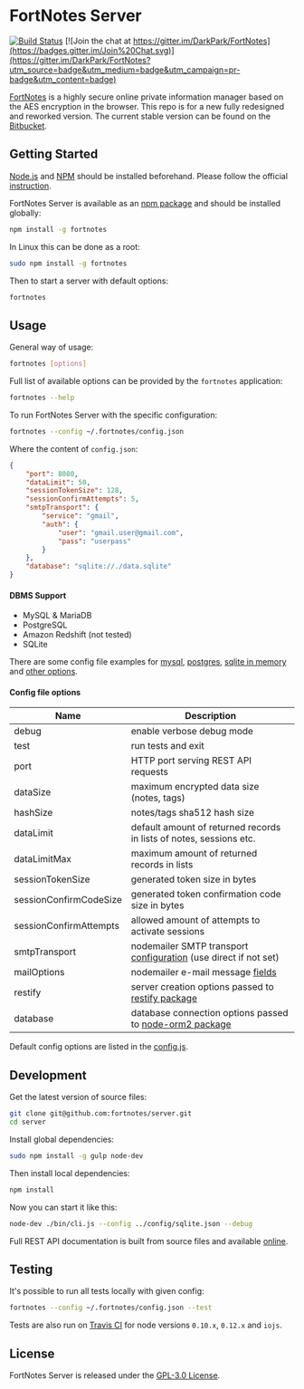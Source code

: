 FortNotes Server
================

[![Build Status](https://travis-ci.org/fortnotes/server.svg?branch=master)](https://travis-ci.org/fortnotes/server)
[![Join the chat at https://gitter.im/DarkPark/FortNotes](https://badges.gitter.im/Join%20Chat.svg)](https://gitter.im/DarkPark/FortNotes?utm_source=badge&utm_medium=badge&utm_campaign=pr-badge&utm_content=badge)

[FortNotes](https://fortnotes.com/) is a highly secure online private information manager based on the AES encryption in the browser.
This repo is for a new fully redesigned and reworked version.
The current stable version can be found on the [Bitbucket](https://bitbucket.org/DarkPark/fortnotes).


## Getting Started ##

[Node.js](http://nodejs.org/) and [NPM](https://www.npmjs.com/) should be installed beforehand.
Please follow the official [instruction](http://nodejs.org/download/).

FortNotes Server is available as an [npm package](https://www.npmjs.org/package/fortnotes) and should be installed globally:

```bash
npm install -g fortnotes
```

In Linux this can be done as a root:

```bash
sudo npm install -g fortnotes
```

Then to start a server with default options:

```bash
fortnotes
```

## Usage ##

General way of usage:

```bash
fortnotes [options]
```

Full list of available options can be provided by the `fortnotes` application:

```bash
fortnotes --help
```

To run FortNotes Server with the specific configuration:

```bash
fortnotes --config ~/.fortnotes/config.json
```

Where the content of `config.json`:

```json
{
	"port": 8080,
	"dataLimit": 50,
	"sessionTokenSize": 128,
	"sessionConfirmAttempts": 5,
	"smtpTransport": {
		"service": "gmail",
		"auth": {
			"user": "gmail.user@gmail.com",
			"pass": "userpass"
		}
	},
	"database": "sqlite://./data.sqlite"
}
```

#### DBMS Support

- MySQL & MariaDB
- PostgreSQL
- Amazon Redshift (not tested)
- SQLite

There are some config file examples for
[mysql](tests/configs/mysql.json),
[postgres](tests/configs/postgres.json),
[sqlite in memory](tests/configs/sqlite.json) and
[other options](tests/configs/options.json).

#### Config file options

 Name                    | Description
-------------------------|-------------
 debug                   | enable verbose debug mode
 test                    | run tests and exit
 port                    | HTTP port serving REST API requests
 dataSize                | maximum encrypted data size (notes, tags)
 hashSize                | notes/tags sha512 hash size
 dataLimit               | default amount of returned records in lists of notes, sessions etc.
 dataLimitMax            | maximum amount of returned records in lists
 sessionTokenSize        | generated token size in bytes
 sessionConfirmCodeSize  | generated token confirmation code size in bytes
 sessionConfirmAttempts  | allowed amount of attempts to activate sessions
 smtpTransport           | nodemailer SMTP transport [configuration](https://github.com/andris9/nodemailer-smtp-transport) (use direct if not set)
 mailOptions             | nodemailer e-mail message [fields](https://github.com/andris9/Nodemailer#e-mail-message-fields)
 restify                 | server creation options passed to [restify package](http://mcavage.me/node-restify/#creating-a-server)
 database                | database connection options passed to [node-orm2 package](https://github.com/dresende/node-orm2/wiki/Connecting-to-Database)

Default config options are listed in the [config.js](config.js).

## Development ##

Get the latest version of source files:

```bash
git clone git@github.com:fortnotes/server.git
cd server
```

Install global dependencies:

```bash
sudo npm install -g gulp node-dev
```

Then install local dependencies:

```bash
npm install
```

Now you can start it like this:

```bash
node-dev ./bin/cli.js --config ../config/sqlite.json --debug
```

Full REST API documentation is built from source files and available [online](https://fortnotes.github.io/server/).


## Testing ##

It's possible to run all tests locally with given config:

```bash
fortnotes --config ~/.fortnotes/config.json --test
```

Tests are also run on [Travis CI](https://travis-ci.org/fortnotes/server) for node versions `0.10.x`, `0.12.x` and `iojs`.


## License ##

FortNotes Server is released under the [GPL-3.0 License](http://opensource.org/licenses/GPL-3.0).
